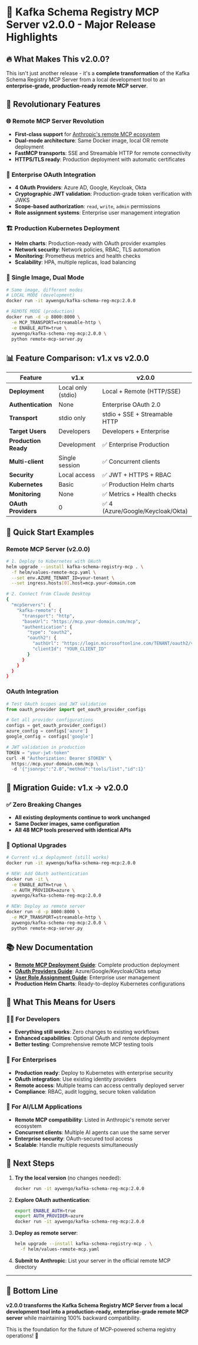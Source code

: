 # 🚀 Kafka Schema Registry MCP Server v2.0.0 - Major Release Highlights

## 🔥 What Makes This v2.0.0? 

This isn't just another release - it's a **complete transformation** of the Kafka Schema Registry MCP Server from a local development tool to an **enterprise-grade, production-ready remote MCP server**.

## 🌟 Revolutionary Features

### 🌐 **Remote MCP Server Revolution**
- **First-class support** for [Anthropic's remote MCP ecosystem](https://docs.anthropic.com/en/docs/agents-and-tools/remote-mcp-servers)
- **Dual-mode architecture**: Same Docker image, local OR remote deployment
- **FastMCP transports**: SSE and Streamable HTTP for remote connectivity
- **HTTPS/TLS ready**: Production deployment with automatic certificates

### 🔐 **Enterprise OAuth Integration**
- **4 OAuth Providers**: Azure AD, Google, Keycloak, Okta
- **Cryptographic JWT validation**: Production-grade token verification with JWKS
- **Scope-based authorization**: `read`, `write`, `admin` permissions
- **Role assignment systems**: Enterprise user management integration

### 🏗️ **Production Kubernetes Deployment**
- **Helm charts**: Production-ready with OAuth provider examples
- **Network security**: Network policies, RBAC, TLS automation
- **Monitoring**: Prometheus metrics and health checks
- **Scalability**: HPA, multiple replicas, load balancing

### 🎯 **Single Image, Dual Mode**
```bash
# Same image, different modes
# LOCAL MODE (development)
docker run -it aywengo/kafka-schema-reg-mcp:2.0.0

# REMOTE MODE (production)
docker run -d -p 8000:8000 \
  -e MCP_TRANSPORT=streamable-http \
  -e ENABLE_AUTH=true \
  aywengo/kafka-schema-reg-mcp:2.0.0 \
  python remote-mcp-server.py
```

## 📊 Feature Comparison: v1.x vs v2.0.0

| Feature | v1.x | v2.0.0 |
|---------|------|--------|
| **Deployment** | Local only (stdio) | Local + Remote (HTTP/SSE) |
| **Authentication** | None | Enterprise OAuth 2.0 |
| **Transport** | stdio only | stdio + SSE + Streamable HTTP |
| **Target Users** | Developers | Developers + Enterprise |
| **Production Ready** | Development | ✅ Enterprise Production |
| **Multi-client** | Single session | ✅ Concurrent clients |
| **Security** | Local access | ✅ JWT + HTTPS + RBAC |
| **Kubernetes** | Basic | ✅ Production Helm charts |
| **Monitoring** | None | ✅ Metrics + Health checks |
| **OAuth Providers** | 0 | ✅ 4 (Azure/Google/Keycloak/Okta) |

## 🚀 Quick Start Examples

### Remote MCP Server (v2.0.0)
```bash
# 1. Deploy to Kubernetes with OAuth
helm upgrade --install kafka-schema-registry-mcp . \
  -f helm/values-remote-mcp.yaml \
  --set env.AZURE_TENANT_ID=your-tenant \
  --set ingress.hosts[0].host=mcp.your-domain.com

# 2. Connect from Claude Desktop
{
  "mcpServers": {
    "kafka-remote": {
      "transport": "http",
      "baseUrl": "https://mcp.your-domain.com/mcp",
      "authentication": {
        "type": "oauth2",
        "oauth2": {
          "authUrl": "https://login.microsoftonline.com/TENANT/oauth2/v2.0/authorize",
          "clientId": "YOUR_CLIENT_ID"
        }
      }
    }
  }
}
```

### OAuth Integration
```python
# Test OAuth scopes and JWT validation
from oauth_provider import get_oauth_provider_configs

# Get all provider configurations
configs = get_oauth_provider_configs()
azure_config = configs['azure']
google_config = configs['google']

# JWT validation in production
TOKEN = "your-jwt-token"
curl -H "Authorization: Bearer $TOKEN" \
  https://mcp.your-domain.com/mcp \
  -d '{"jsonrpc":"2.0","method":"tools/list","id":1}'
```

## 🔧 Migration Guide: v1.x → v2.0.0

### ✅ **Zero Breaking Changes**
- **All existing deployments continue to work unchanged**
- **Same Docker images, same configuration**
- **All 48 MCP tools preserved with identical APIs**

### 🚀 **Optional Upgrades**
```bash
# Current v1.x deployment (still works)
docker run -it aywengo/kafka-schema-reg-mcp:2.0.0

# NEW: Add OAuth authentication
docker run -it \
  -e ENABLE_AUTH=true \
  -e AUTH_PROVIDER=azure \
  aywengo/kafka-schema-reg-mcp:2.0.0

# NEW: Deploy as remote server
docker run -d -p 8000:8000 \
  -e MCP_TRANSPORT=streamable-http \
  aywengo/kafka-schema-reg-mcp:2.0.0 \
  python remote-mcp-server.py
```

## 📚 New Documentation

- **[Remote MCP Deployment Guide](docs/remote-mcp-deployment.md)**: Complete production deployment
- **[OAuth Providers Guide](docs/oauth-providers-guide.md)**: Azure/Google/Keycloak/Okta setup
- **[User Role Assignment Guide](docs/user-role-assignment-guide.md)**: Enterprise user management
- **Production Helm Charts**: Ready-to-deploy Kubernetes configurations

## 🎉 What This Means for Users

### 🧑‍💻 **For Developers**
- **Everything still works**: Zero changes to existing workflows
- **Enhanced capabilities**: Optional OAuth and remote deployment
- **Better testing**: Comprehensive remote MCP testing tools

### 🏢 **For Enterprises**
- **Production ready**: Deploy to Kubernetes with enterprise security
- **OAuth integration**: Use existing identity providers
- **Remote access**: Multiple teams can access centrally deployed server
- **Compliance**: RBAC, audit logging, secure token validation

### 🤖 **For AI/LLM Applications**
- **Remote MCP compatibility**: Listed in Anthropic's remote server ecosystem
- **Concurrent clients**: Multiple AI agents can use the same server
- **Enterprise security**: OAuth-secured tool access
- **Scalable**: Handle multiple requests simultaneously

## 🎯 Next Steps

1. **Try the local version** (no changes needed):
   ```bash
   docker run -it aywengo/kafka-schema-reg-mcp:2.0.0
   ```

2. **Explore OAuth authentication**:
   ```bash
   export ENABLE_AUTH=true
   export AUTH_PROVIDER=azure
   docker run -it aywengo/kafka-schema-reg-mcp:2.0.0
   ```

3. **Deploy as remote server**:
   ```bash
   helm upgrade --install kafka-schema-registry-mcp . \
     -f helm/values-remote-mcp.yaml
   ```

4. **Submit to Anthropic**: List your server in the official remote MCP directory

---

## 🌟 Bottom Line

**v2.0.0 transforms the Kafka Schema Registry MCP Server from a local development tool into a production-ready, enterprise-grade remote MCP server** while maintaining 100% backward compatibility.

This is the foundation for the future of MCP-powered schema registry operations! 🚀 